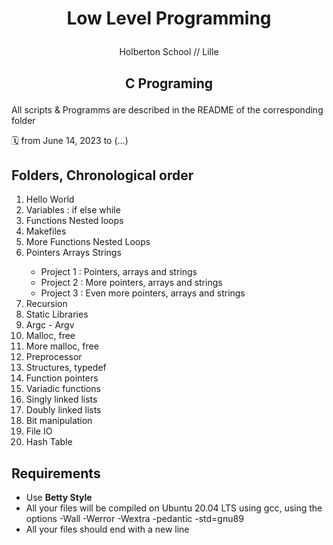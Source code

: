 # <p align="center">Low Level Programming</p>

<p align="center">Holberton School // Lille</p>

<h2><p align="center">C Programing</p></h2>
</p>All scripts & Programms are described in the README of the corresponding folder</p>
<p>🗓️ from June 14, 2023 to (...)</p>
<h2>Folders, Chronological order</h2>
<ol>
<li>Hello World</li>
<li>Variables : if else while</li>
<li>Functions Nested loops</li>
<li>Makefiles</li>
<li>More Functions Nested Loops</li>
<li>Pointers Arrays Strings</li>
<ul>
<li>Project 1 : Pointers, arrays and strings</li>
<li>Project 2 : More pointers, arrays and strings</li>
<li>Project 3 : Even more pointers, arrays and strings</li>
</ul>
<li>Recursion</li>
<li>Static Libraries</li>
<li>Argc - Argv</li>
<li>Malloc, free</li>
<li>More malloc, free</li>
<li>Preprocessor</li>
<li>Structures, typedef</li>
<li>Function pointers</li>
<li>Variadic functions</li>
<li>Singly linked lists</li>
<li>Doubly linked lists</li>
<li>Bit manipulation</li>
<li>File IO</li>
<li>Hash Table</li>
</ol>
<h2>Requirements</h2>
<ul>
<li>Use <strong>Betty Style</strong></li>
<li>All your files will be compiled on Ubuntu 20.04 LTS using gcc, using the options -Wall -Werror -Wextra -pedantic -std=gnu89</li>
<li>All your files should end with a new line</li>
</ul>
